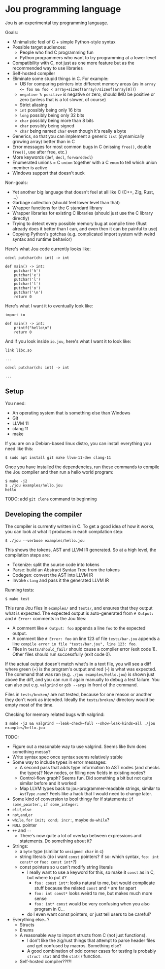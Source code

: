 # Jou programming language

Jou is an experimental toy programming language.

Goals:
- Minimalistic feel of C + simple Python-style syntax
- Possible target audiences:
    - People who find C programming fun
    - Python programmers who want to try programming at a lower level
- Compatibility with C, not just as one more feature but as the recommended way to use libraries
- Self-hosted compiler
- Eliminate some stupid things in C. For example:
    - UB for comparing pointers into different memory areas
        (as in `array <= foo && foo < array+sizeof(array)/sizeof(array[0])`)
    - `negative % positive` is negative or zero, should IMO be positive or zero
        (unless that is a lot slower, of course)
    - Strict aliasing
    - `int` possibly being only 16 bits
    - `long` possibly being only 32 bits
    - `char` possibly being more than 8 bits
    - `char` possibly being signed
    - `char` being named `char` even though it's really a byte
- Generics, so that you can implement a generic `list` (dynamically growing array)
    better than in C
- Error messages for most common bugs in C (missing `free()`, double `free()`, use after free, etc.)
- More keywords (`def`, `decl`, `forwarddecl`)
- Enumerated unions = C `union` together with a C `enum` to tell which union member is active
- Windows support that doesn't suck

Non-goals:
- Yet another big language that doesn't feel at all like C (C++, Zig, Rust, ...)
- Garbage collection (should feel lower level than that)
- Wrapper functions for the C standard library
- Wrapper libraries for existing C libraries (should just use the C library directly)
- Trying to detect every possible memory bug at compile time
    (Rust already does it better than I can, and even then it can be painful to use)
- Copying Python's gotchas
    (e.g. complicated import system with weird syntax and runtime behavior)

Here's what Jou code currently looks like:

```python3
cdecl putchar(ch: int) -> int

def main() -> int:
    putchar('h')
    putchar('e')
    putchar('l')
    putchar('l')
    putchar('o')
    putchar('\n')
    return 0
```

Here's what I want it to eventually look like:

```python3
import io

def main() -> int:
    printf("hello\n")
    return 0
```

And if you look inside `io.jou`, here's what I want it to look like:

```python3
link libc.so

...

cdecl putchar(ch: int) -> int

...
```


## Setup

You need:
- An operating system that is something else than Windows
- Git
- LLVM 11
- clang 11
- make

If you are on a Debian-based linux distro, you can install everything you need like this:

```
$ sudo apt install git make llvm-11-dev clang-11
```

Once you have installed the dependencies,
run these commands to compile the Jou compiler and then run a hello world program:

```
$ make -j2
$ ./jou examples/hello.jou
hello
```

TODO: add `git clone` command to beginning


## Developing the compiler

The compiler is currently written in C.
To get a good idea of how it works,
you can look at what it produces in each compilation step:

```
$ ./jou --verbose examples/hello.jou
```

This shows the tokens, AST and LLVM IR generated. So at a high level, the compilation steps are:
- Tokenize: split the source code into tokens
- Parse: build an Abstract Syntax Tree from the tokens
- Codegen: convert the AST into LLVM IR
- Invoke `clang` and pass it the generated LLVM IR

Running tests:

```
$ make test
```

This runs Jou files in `examples/` and `tests/`,
and ensures that they output what is expected.
The expected output is auto-generated from `# Output:` and `# Error:` comments in the Jou files:

- A comment like `# Output: foo` appends a line `foo` to the expected output.
- A comment like `# Error: foo` on line 123 of file `tests/bar.jou` appends a line
    `compile error in file "tests/bar.jou", line 123: foo`.
- Files in `tests/should_fail/` should cause a compiler error (exit code 1).
    Other files should run successfully (exit code 0).

If the actual output doesn't match what's in a text file, you will see a diff where
green (+) is the program's output and red (-) is what was expected.
The command that was ran (e.g. `./jou examples/hello.jou`) is shown just above the diff,
and you can run it again manually to debug a test failure.
You can also put e.g. `valgrind` or `gdb --args` in front of the command.

Files in `tests/broken/` are not tested,
because for one reason or another they don't work as intended.
Ideally the `tests/broken/` directory would be empty most of the time.

Checking for memory related bugs with valgrind:

```
$ make -j2 && valgrind --leak-check=full --show-leak-kinds=all ./jou examples/hello.jou
```

TODO:
- Figure out a reasonable way to use valgrind. Seems like llvm does something messy?
- Write syntax spec once syntax seems relatively stable
- Some way to include types in error messages:
    - A second pass that adds type information to AST nodes (and checks the types)? New nodes, or filling new fields in existing nodes?
    - Control-flow graph? Seems fun. Did something a bit but not quite similar before and it worked
    - Map LLVM types back to jou-programmer-readable strings, similar to `AstType.name`? Feels like a hack that I would need to change later.
- Some kind of conversion to bool thingy for if statements: `if some_pointer:`, `if some_integer:`
- `elif`,`else`
- `not`,`and`,`or`
- `while`, `for init; cond; incr:`, maybe `do`-`while`?
- `NULL` pointer
- `++` and `--`
    - There's now quite a lot of overlap between expressions and statements.
        Do something about it?
- Strings:
    - a `byte` type (similar to `unsigned char` in c)
    - string literals (do i want `const` pointers? if so: which syntax, `foo: int const*` or `foo: const int*`?)
    - const pointers so u can't modify string literals
        - I really want to use a keyword for this, so make it `const` as in C, but where to put it?
            - `foo: const int*`: looks natural to me, but would complicate stuff because the related `const` and `*` are far apart
            - `foo: int const*` looks weird to me, but makes much more sense
            - `foo: int* const` would be very confusing when you also program in C...
        - do I even want const pointers, or just tell users to be careful?
- Everything else...?
    - Structs
    - Enums
    - A reasonable way to import structs from C (not just functions).
        - I don't like the zig/rust things that attempt to parse header files and get confused by macros. Something else?
        - A good combination of odd corner cases for testing is probably `struct stat` and the `stat()` function.
    - Self-hosted compiler??!?!
